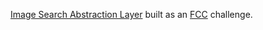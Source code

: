[Image Search Abstraction Layer](https://yasser-url-shortener.herokuapp.com/) built as an [FCC](http://freecodecamp.com) challenge.
